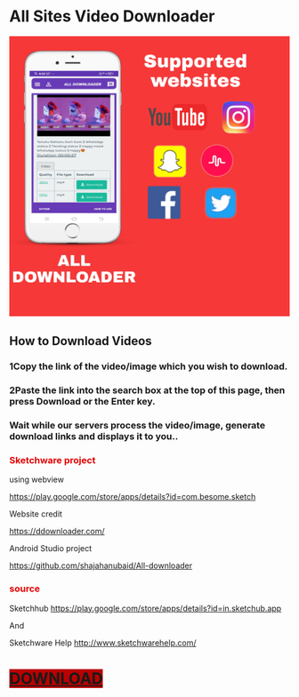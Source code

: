 # All Sites Video Downloader

![screen](https://github.com/shajahanubaid/All-downloader/blob/main/PicsArt_11-15-08.06.40.jpg)
## How to Download Videos
### 1Copy the link of the video/image which you wish to download.
### 2Paste the link into the search box at the top of this page, then press Download or the Enter key.
### Wait while our servers process the video/image, generate download links and displays it to you..

### <span style='color:#e30000;'> Sketchware project

using webview

https://play.google.com/store/apps/details?id=com.besome.sketch

Website credit

 https://ddownloader.com/

Android Studio project

https://github.com/shajahanubaid/All-downloader

</span>

### <span style='color:#e30000;'>source 

Sketchhub
https://play.google.com/store/apps/details?id=in.sketchub.app

And

Sketchware Help
http://www.sketchwarehelp.com/
</span>
# <span style='background-color:#b90000;'>[DOWNLOAD](https://github.com/shajahanubaid/All-downloader/raw/main/Alldownloader_signed.apk)</span>

